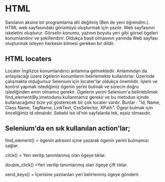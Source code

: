 # HTML 

Sanılanın aksine bir programlama dili değilmiş (Ben de yeni öğrendim.). HTML web sayfasındaki görüntüyü oluşturmak için yazılır. Web sayfasının iskeletini oluşturur. Görselin konumu, yazının boyutu yeri gibi görsel ögeleri konumlandırır ve şekillendirir. Oldukça basit olmasının yanında Web sayfası oluşturmak isteyen herkesin bilmesi gereken bir dildir. 

## HTML locaters 

Locater İngilizce konumlandırıcı anlamına gelmektedir. Anlamından da anlaşılacağı üzere ögelerin konumlarını belirlemekte kullanılırlar. Üzerinde çalışmakta olduğumuz Selenium için locater'lar  oldukça önemlidir. İşlem ve kontrol yapmak istediğimiz ögenin yerini bulmak ve sürecin doğru işlediğinden emin olmamız gerekir. Ögelerin yerini Selenium'a belirtebilmek find_element(By.)metodunu kullanmamız gerekir ve bu metodun içinde kullanacağımız bize yol gösterecek bir çok locater vardır. Bunlar : "Id, Name, Class Name, TagName, LinkText, CssSelector, XPath". Ögeyi bulmak için önceliğimiz id olmalıdır. Sebebi  ise id'nin sayfalarda tek, eşsiz olmasıdır. 

## Selenium'da  en sık kullanılan action'lar;

find_element() = ögenin adresini içine yazarak ögenin yerini bulmamızı sağlar.

click() = Yeri verilip tanımlanmış olan ögeye tıklar.

double_click() =Yeri verilip tanımlanmış olan ögeye çift tıklar.

send_keys() = İçerisine yazılanları yeri belirlenmiş ögeye gönderir.

